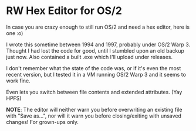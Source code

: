 # RW Hex Editor for OS/2

In case you are crazy enough to still run OS/2 and need a hex editor, here is
one :o)

I wrote this sometime between 1994 and 1997, probably under OS/2 Warp 3.
Thought I had lost the code for good, until I  stumbled upon an old backup
just now. Also contained a built .exe which I'll upload under releases.

I don't remember what the state of the code was, or if it's even the most
recent version, but I tested it in a VM running OS/2 Warp 3 and it seems to
work fine.

Even lets you switch between file contents and extended attributes. (Yay HPFS)

**NOTE**: The editor will neither warn you before overwriting an existing file
with "Save as...", nor will it warn you before closing/exiting with unsaved
changes! For grown-ups only.
